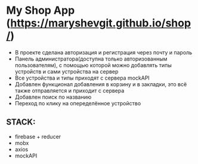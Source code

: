 # My Shop App (https://maryshevgit.github.io/shop/)

- В проекте сделана авторизация и регистрация через почту и пароль
- Панель администратора(доступна только авторизованным пользователям), с помощью которой можно добавлять типы устройств и сами устройства на сервер
- Все устройства и типы приходят с сервера mockAPI 
- Добавлен функционал добавления в корзину и в закладки, это всё также отправляется и приходит с сервера
- Добавлен поиск по названию
- Переход по клику на опеределённое устройство

## STACK: 
- firebase + reducer 
- mobx 
- axios
- mockAPI
 


